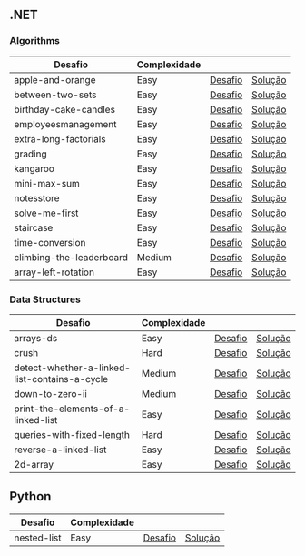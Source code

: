 ## .NET

### Algorithms

| Desafio | Complexidade | | |
|-|-|-|-|
|apple-and-orange|Easy|[Desafio](https://www.hackerrank.com/challenges/apple-and-orange/problem)|[Solução](/apple-and-orange)|
|between-two-sets|Easy|[Desafio](https://www.hackerrank.com/challenges/between-two-sets/problem)|[Solução](/between-two-sets)|
|birthday-cake-candles|Easy|[Desafio](https://www.hackerrank.com/challenges/birthday-cake-candles/problem)|[Solução](/birthday-cake-candles)|
|employeesmanagement|Easy|[Desafio](https://www.hackerrank.com/challenges/employeesmanagement/problem)|[Solução](/employeesmanagement)|
|extra-long-factorials|Easy|[Desafio](https://www.hackerrank.com/challenges/extra-long-factorials/problem)|[Solução](/extra-long-factorials)|
|grading|Easy|[Desafio](https://www.hackerrank.com/challenges/grading/problem)|[Solução](/grading)|
|kangaroo|Easy|[Desafio](https://www.hackerrank.com/challenges/kangaroo/problem)|[Solução](/kangaroo)|
|mini-max-sum|Easy|[Desafio](https://www.hackerrank.com/challenges/mini-max-sum/problem)|[Solução](/mini-max-sum)|
|notesstore|Easy|[Desafio](https://www.hackerrank.com/challenges/notesstore/problem)|[Solução](/notesstore)|
|solve-me-first|Easy|[Desafio](https://www.hackerrank.com/challenges/solve-me-first/problem)|[Solução](/solve-me-first)|
|staircase|Easy|[Desafio](https://www.hackerrank.com/challenges/staircase/problem)|[Solução](/staircase)|
|time-conversion|Easy|[Desafio](https://www.hackerrank.com/challenges/time-conversion/problem)|[Solução](/time-conversion)|
|climbing-the-leaderboard|Medium|[Desafio](https://www.hackerrank.com/challenges/climbing-the-leaderboard/problem)|[Solução](/climbing-the-leaderboard)|
|array-left-rotation|Easy|[Desafio](https://www.hackerrank.com/challenges/array-left-rotation/problem)|[Solução](/array-left-rotation)|

### Data Structures

| Desafio | Complexidade | | |
|-|-|-|-|
|arrays-ds|Easy|[Desafio](https://www.hackerrank.com/challenges/arrays-ds/problem)|[Solução](/arrays-ds)|
|crush|Hard|[Desafio](https://www.hackerrank.com/challenges/crush/problem)|[Solução](/crush)|
|detect-whether-a-linked-list-contains-a-cycle|Medium|[Desafio](https://www.hackerrank.com/challenges/detect-whether-a-linked-list-contains-a-cycle/problem)|[Solução](/detect-whether-a-linked-list-contains-a-cycle)|
|down-to-zero-ii|Medium|[Desafio](https://www.hackerrank.com/challenges/down-to-zero-ii/problem)|[Solução](/down-to-zero-ii)|
|print-the-elements-of-a-linked-list|Easy|[Desafio](https://www.hackerrank.com/challenges/print-the-elements-of-a-linked-list/problem)|[Solução](/print-the-elements-of-a-linked-list)|
|queries-with-fixed-length|Hard|[Desafio](https://www.hackerrank.com/challenges/queries-with-fixed-length/problem)|[Solução](/queries-with-fixed-length)|
|reverse-a-linked-list|Easy|[Desafio](https://www.hackerrank.com/challenges/reverse-a-linked-list/problem)|[Solução](/reverse-a-linked-list)|
|2d-array|Easy|[Desafio](https://www.hackerrank.com/challenges/2d-array/problem)|[Solução](/2d-array)|

## Python

| Desafio | Complexidade | | |
|-|-|-|-|
|nested-list|Easy|[Desafio](https://www.hackerrank.com/challenges/nested-list/problem)|[Solução](/nested-list/)|
